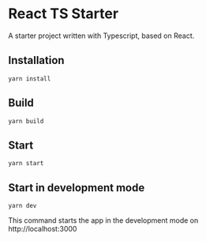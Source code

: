 # React TS Starter

A starter project written with Typescript, based on React.

## Installation
`yarn install`

## Build
`yarn build`

## Start
`yarn start`

## Start in development mode
`yarn dev`

This command starts the app in the development mode on http://localhost:3000
